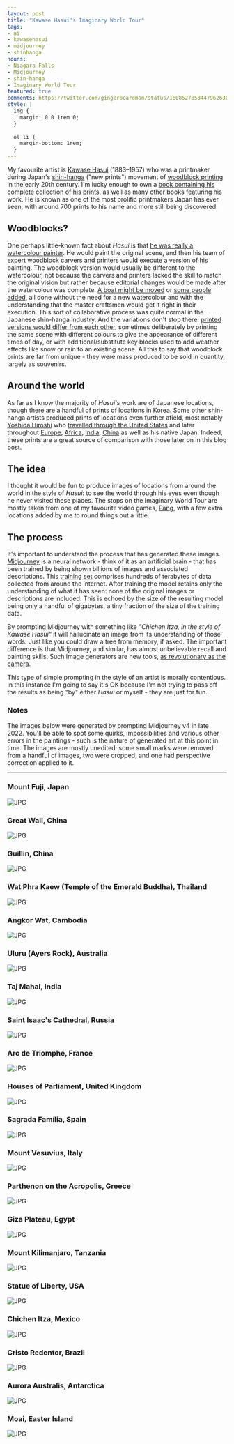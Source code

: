 ```yaml
---
layout: post
title: "Kawase Hasui's Imaginary World Tour"
tags:
- ai
- kawasehasui
- midjourney
- shinhanga
nouns:
- Niagara Falls
- Midjourney
- shin-hanga
- Imaginary World Tour
featured: true
comments: https://twitter.com/gingerbeardman/status/1608527853447962630
style: |
  img {
    margin: 0 0 1rem 0;
  }
  
  ol li {
    margin-bottom: 1rem;
  }
---
```


My favourite artist is [Kawase Hasui](https://en.wikipedia.org/wiki/Hasui_Kawase) (1883–1957) who was a printmaker during Japan's [shin-hanga](https://en.wikipedia.org/wiki/Shin-hanga) ("new prints") movement of [woodblock printing](https://en.wikipedia.org/wiki/Woodblock_printing_in_Japan) in the early 20th century. I'm lucky enough to own a [book containing his complete collection of his prints](https://brill.com/display/title/13321?rskey=leTfwY&result=4), as well as many other books featuring his work. He is known as one of the most prolific printmakers Japan has ever seen, with around 700 prints to his name and more still being discovered.

## Woodblocks?

One perhaps little-known fact about *Hasui* is that [he was really a watercolour painter](http://shinhanga.net/hasuiwc.htm). He would paint the original scene, and then his team of expert woodblock carvers and printers would execute a version of his painting. The woodblock version would usually be different to the watercolour, not because the carvers and printers lacked the skill to match the original vision but rather because editorial changes would be made after the watercolour was complete. [A boat might be moved](http://shinhanga.net/ARThasui/wc/WCushibori.html) or [some people added](http://shinhanga.net/ARThasui/wc/WCsekiyado.html), all done without the need for a new watercolour and with the understanding that the master craftsmen would get it right in their execution. This sort of collaborative process was quite normal in the Japanese shin-hanga industry. And the variations don't stop there: [printed versions would differ from each other](http://shinhanga.net/hasuiwc.htm#4), sometimes deliberately by printing the same scene with different colours to give the appearance of different times of day, or with additional/substitute key blocks used to add weather effects like snow or rain to an existing scene. All this to say that woodblock prints are far from unique - they were mass produced to be sold in quantity, largely as souvenirs.

## Around the world

As far as I know the majority of *Hasui's* work are of Japanese locations, though there are a handful of prints of locations in Korea. Some other shin-hanga artists produced prints of locations even further afield, most notably [Yoshida Hiroshi](https://en.wikipedia.org/wiki/Hiroshi_Yoshida) who [travelled through the United States](https://www.scholten-japanese-art.com/printsH/811) and later throughout [Europe](https://www.artelino.com/articles/hiroshi_yoshida_europe.asp), [Africa](https://www.scholten-japanese-art.com/printsH/1055), [India](https://mogulesque.com/art/hiroshi-yoshida-india-pakistan-prints/), [China](https://commons.wikimedia.org/wiki/File:Yoshida_Hiroshi_-_Sochu_China.jpg) as well as his native Japan. Indeed, these prints are a great source of comparison with those later on in this blog post.

## The idea

I thought it would be fun to produce images of locations from around the world in the style of *Hasui*: to see the world through his eyes even though he never visited these places. The stops on the Imaginary World Tour are mostly taken from one of my favourite video games, [Pang](https://www.gingerbeardman.com/archive/pang/places.htm), with a few extra locations added by me to round things out a little.

## The process

It's important to understand the process that has generated these images. [Midjourney](https://en.wikipedia.org/wiki/Midjourney) is a neural network - think of it as an artificial brain - that has been trained by being shown billions of images and associated descriptions. This [training set](https://www.laion.ai) comprises hundreds of terabytes of data collected from around the internet. After training the model retains only the understanding of what it has seen: none of the original images or descriptions are included. This is echoed by the size of the resulting model being only a handful of gigabytes, a tiny fraction of the size of the training data. 

By prompting Midjourney with something like *"Chichen Itza, in the style of Kawase Hasui"* it will hallucinate an image from its understanding of those words. Just like you could draw a tree from memory, if asked. The important difference is that Midjourney, and similar, has almost unbelievable recall and painting skills. Such image generators are new tools, [as revolutionary as the camera](https://aestheticsforbirds.com/2022/11/02/ai-art-is-art/).

This type of simple prompting in the style of an artist is morally contentious. In this instance I'm going to say it's OK because I'm not trying to pass off the results as being "by" either *Hasui* or myself - they are just for fun.

### Notes

The images below were generated by prompting Midjourney v4 in late 2022. You'll be able to spot some quirks, impossibilities and various other errors in the paintings - such is the nature of generated art at this point in time. The images are mostly unedited: some small marks were removed from a handful of images, two were cropped, and one had perspective correction applied to it.

----

### Mount Fuji, Japan

![JPG](/images/posts/hasui-world-tour-01-japan-mt-fuji.jpg)

### Great Wall, China

![JPG](/images/posts/hasui-world-tour-02-china-great-wall.jpg)

### Guillin, China

![JPG](/images/posts/hasui-world-tour-03-china-guilin.jpg)

### Wat Phra Kaew (Temple of the Emerald Buddha), Thailand

![JPG](/images/posts/hasui-world-tour-04-thailand-wat-phra-kaew.jpg)

### Angkor Wat, Cambodia

![JPG](/images/posts/hasui-world-tour-05-cambodia-angkor-wat.jpg)

### Uluru (Ayers Rock), Australia

![JPG](/images/posts/hasui-world-tour-06-australia-ayers-rock.jpg)

### Taj Mahal, India

![JPG](/images/posts/hasui-world-tour-07-india-taj-mahal.jpg)

### Saint Isaac's Cathedral, Russia

![JPG](/images/posts/hasui-world-tour-08-russia-st-isaacs-cathedral.jpg)

### Arc de Triomphe, France

![JPG](/images/posts/hasui-world-tour-09-france-arc-de-triomphe.jpg)

### Houses of Parliament, United Kingdom

![JPG](/images/posts/hasui-world-tour-10-uk-houses-of-parliament.jpg)

### Sagrada Família, Spain

![JPG](/images/posts/hasui-world-tour-11-spain-sagrada-familia.jpg)

### Mount Vesuvius, Italy

![JPG](/images/posts/hasui-world-tour-12-italy-mount-vesuvius.jpg)

### Parthenon on the Acropolis, Greece

![JPG](/images/posts/hasui-world-tour-13-greece-parthenon-acropolis.jpg)

### Giza Plateau, Egypt

![JPG](/images/posts/hasui-world-tour-14-egypt-giza-plateau.jpg)

### Mount Kilimanjaro, Tanzania

![JPG](/images/posts/hasui-world-tour-15-tanzania-mount-kilimanjaro.jpg)

### Statue of Liberty, USA

![JPG](/images/posts/hasui-world-tour-16-usa-statue-of-liberty.jpg)

### Chichen Itza, Mexico

![JPG](/images/posts/hasui-world-tour-17-mexico-chichen-itza.jpg)

### Cristo Redentor, Brazil

![JPG](/images/posts/hasui-world-tour-18-brazil-cristo-redentor.jpg)

### Aurora Australis, Antarctica

![JPG](/images/posts/hasui-world-tour-19-antarctica-aurora-australis.jpg)

### Moai, Easter Island

![JPG](/images/posts/hasui-world-tour-20-easter-island-space-moai.jpg)
